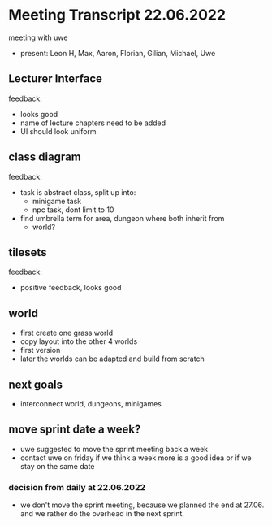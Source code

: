 # Meeting Transcript 22.06.2022

meeting with uwe

- present: Leon H, Max, Aaron, Florian, Gilian, Michael, Uwe

## Lecturer Interface

feedback:

- looks good
- name of lecture chapters need to be added
- UI should look uniform

## class diagram

feedback:

- task is abstract class, split up into:
  - minigame task
  - npc task, dont limit to 10  
- find umbrella term for area, dungeon where both inherit from
  - world?

## tilesets

feedback:

- positive feedback, looks good

## world

- first create one grass world
- copy layout into the other 4 worlds
- first version
- later the worlds can be adapted and build from scratch

## next goals

- interconnect world, dungeons, minigames

## move sprint date a week?

- uwe suggested to move the sprint meeting back a week
- contact uwe on friday if we think a week more is a good idea or if we stay on the same date

### decision from daily at 22.06.2022
- we don't move the sprint meeting, because we planned the end at 27.06. and we rather do the overhead in the next sprint.
